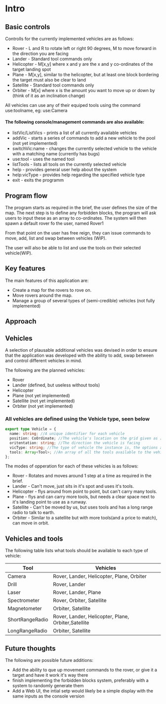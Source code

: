 # Intro

## Basic controls

Controlls for the currently implemented vehicles are as follows:

- Rover - L and R to rotate left or right 90 degrees, M to move forward in the direction you are facing
- Lander - Standard tool commands only
- Helicopter - M[x,y] where x and y are the x and y co-ordinates of the target landing spot
- Plane - M[x,y], similar to the helicopter, but at least one block bordering the target must also be clear to land
- Satellite - Standard tool commands only
- Orbiter - M[x] where x is the amount you want to move up or down by (think of it as an inclination change)

All vehicles can use any of their equiped tools using the command use:toolname, eg: use:Camera

#### The following console/management commands are also available:

- listVic/ListVics - prints a list of all currently available vehicles
- addVic - starts a series of commands to add a new vehicle to the pool (not yet implemented)
- switchVic:name - changes the currently selected vehicle to the vehicle with a matching name (currently has bugs)
- use:tool - uses the named tool
- listTools - lists all tools on the currently selected vehicle
- help - provides general user help about the system
- help:vicType - provides help regarding the specified vehicle type
- exit - exits the programm

## Program flow

The program starts as required in the brief, the user defines the size of the map.
The next step is to define any forbidden blocks, the program will ask users to
input these as an array to co-ordinates.
The system will then spawn a default rover fo the user, named Rover1

From that point on the user has free reign, they can issue commands to move, add,
list and swap between vehicles (WIP).

The user will also be able to list and use the tools on their selected vehicle(WIP).

## Key features

The main features of this application are:

- Create a map for the rovers to rove on.
- Move rovers around the map.
- Manage a group of several types of (semi-credible) vehicles (not fully implemented)

## Approach

## Vehicles

A selection of plausable additional vehicles was devised in order to ensure
that the application was developed with the ability to add, swap between and
control different vehicles in mind.

The following are the planned vehicles:

- Rover
- Lander (defined, but useless without tools)
- Helicopter
- Plane (not yet implemented)
- Satellite (not yet implemented)
- Orbiter (not yet implemented)

### All vehicles are defined using the Vehicle type, seen below

```typescript
export type Vehicle = {
  name: string; //A unique identifier for each vehicle
  position: CoOrdinate; //The vehicle's location on the grid given as [x,y]
  oritentation: string; //The direction the vehicle is facing
  vicType: string; //The type of vehicle the instance is, the options are available above
  tools: Array<Tool>; //An array of all the tools available to the vehicle
};
```

The modes of opperation for each of these vehicles is as follows:

- Rover - Rotates and moves around 1 step at a time as required in the brief.
- Lander - Can't move, just sits in it's spot and uses it's tools.
- Helicopter - flys around from point to point, but can't carry many tools.
- Plane - flys and can carry more tools, but needs a clear space next to it's landing point to use as a runway.
- Satellite - Can't be moved by us, but uses tools and has a long range radio to talk to earth.
- Orbiter - Similar to a satellite but with more tools(and a price to match), can move in orbit.

## Vehicles and tools

The following table lists what tools should be available to each type of vehicle:

| Tool            | Vehicles                                            |
| --------------- | --------------------------------------------------- |
| Camera          | Rover, Lander, Helicopter, Plane, Orbiter           |
| Drill           | Rover, Lander                                       |
| Laser           | Rover, Lander, Plane                                |
| Spectrometer    | Rover, Orbiter, Satellite                           |
| Magnetometer    | Orbiter, Satellite                                  |
| ShortRangeRadio | Rover, Lander, Helicopter, Plane, Orbiter,Satellite |
| LongRangeRadio  | Orbiter, Satellite                                  |

## Future thoughts

The following are possible future additions:

- Add the ability to que up movement commands to the rover, or give it a target and have it work it's way there
- finish implementing the forbidden blocks system, preferably with a system to randomly generate them
- Add a Web UI, the intial setp would likely be a simple display with the same inputs as the console version
